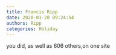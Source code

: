 ```yaml
---
title: Francis Ripp
date: 2020-01-20 09:24:54
authors: Ripp
categories: Holiday
---
```


 you did, as well as 606 others,on one site